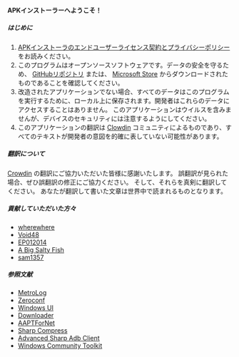 #### APKインストーラーへようこそ！

##### はじめに
1. [APKインストーラのエンドユーザーライセンス契約とプライバシーポリシー](https://github.com/Paving-Base/APK-Installer/blob/main/Privacy.md) をお読みください。
2. このプログラムはオープンソースソフトウェアです。データの安全を守るため、 [GitHubリポジトリ](https://github.com/Paving-Base/APK-Installer) または、  [Microsoft Store](https://www.microsoft.com/store/apps/9P2JFQ43FPPG) からダウンロードされたものであることを確認してください。
3. 改造されたアプリケーションでない場合、すべてのデータはこのプログラムを実行するために、ローカル上に保存されます。開発者はこれらのデータにアクセスすることはありません。 このアプリケーションはウイルスを含みませんが、デバイスのセキュリティには注意するようにしてください。
4. このアプリケーションの翻訳は [Clowdin](https://crowdin.com/project/APKInstaller "Crowdin") コミュニティによるものであり、すべてのテキストが開発者の意図を的確に表していない可能性があります。

##### 翻訳について
[Crowdin](https://crowdin.com/project/APKInstaller "Crowdin") の翻訳にご協力いただいた皆様に感謝いたします。 誤翻訳が見られた場合、ぜひ誤翻訳の修正にご協力ください。 そして、それらを真剣に翻訳してください。 あなたが翻訳して書いた文章は世界中で読まれるものとなります。

##### 貢献していただいた方々
- [wherewhere](https://github.com/wherewhere)
- [Void48](https://github.com/Void48)
- [EP012014](https://github.com/EP012014)
- [A Big Salty Fish](https://github.com/bigsaltyfishes)
- [sam1357](https://github.com/sam1357)

##### 参照文献
- [MetroLog](https://github.com/roubachof/MetroLog "MetroLog")
- [Zeroconf](https://github.com/novotnyllc/Zeroconf "Zeroconf")
- [Windows UI](https://github.com/microsoft/microsoft-ui-xaml "Windows UI")
- [Downloader](https://github.com/bezzad/Downloader "Downloader")
- [AAPTForNet](https://github.com/canheo136/QuickLook.Plugin.ApkViewer "AAPTForNet")
- [Sharp Compress](https://github.com/adamhathcock/sharpcompress "Sharp Compress")
- [Advanced Sharp Adb Client](https://github.com/yungd1plomat/AdvancedSharpAdbClient "Advanced Sharp Adb Client")
- [Windows Community Toolkit](https://github.com/CommunityToolkit/WindowsCommunityToolkit "Windows Community Toolkit")